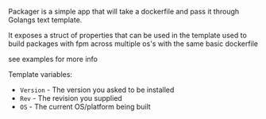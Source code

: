 Packager is a simple app that will take a dockerfile and pass it through Golangs text template. 

It exposes a struct of properties that can be used in the template used to build packages with fpm across multiple os's with the same basic dockerfile

see examples for more info

Template variables:
* `Version` - The version you asked to be installed
* `Rev` - The revision you supplied
* `OS` - The current OS/platform being built 

